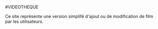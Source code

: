 #VIDEOTHEQUE

Ce site représente une version simplifé d'ajout ou de modification de film par les utilisateurs.